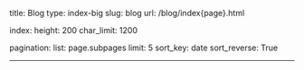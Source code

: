 title: Blog
type: index-big
slug: blog
url: /blog/index{page}.html

index:
    height: 200
    char_limit: 1200

pagination:
    list: page.subpages
    limit: 5
    sort_key: date
    sort_reverse: True

---

